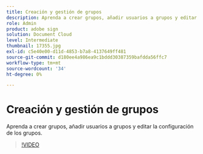 ```yaml
---
title: Creación y gestión de grupos
description: Aprenda a crear grupos, añadir usuarios a grupos y editar la configuración de grupos
role: Admin
product: adobe sign
solution: Document Cloud
level: Intermediate
thumbnail: 17355.jpg
exl-id: c5e40e00-d11d-4853-b7a8-4137649ff481
source-git-commit: d180ee4a986ea9c1bddd30387359bafdda56ffc7
workflow-type: tm+mt
source-wordcount: '34'
ht-degree: 0%

---
```


# Creación y gestión de grupos

Aprenda a crear grupos, añadir usuarios a grupos y editar la configuración de los grupos.

>[!VIDEO](https://video.tv.adobe.com/v/17355?hidetitle=true)
